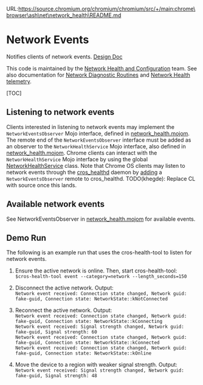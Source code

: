 URL:https://source.chromium.org/chromium/chromium/src/+/main:chrome\browser\ash\net\network_health\README.md
# Network Events

Notifies clients of network events. [Design Doc]

This code is maintained by the [Network Health and Configuration] team. See also
documentation for [Network Diagnostic Routines] and [Network Health telemetry].

[TOC]

## Listening to network events

Clients interested in listening to network events may implement the
`NetworkEventsObserver` Mojo interface, defined in [network_health.mojom]. The
remote end of the `NetworkEventsObserver` interface must be added as an observer
to the `NetworkHealthService` Mojo interface, also defined in
[network_health.mojom]. Chrome clients can interact with the
`NetworkHealthService` Mojo interface by using the global
[NetworkHealthService] class. Note that Chrome OS clients may listen to
network events through the [cros_healthd] daemon by [adding] a
`NetworkEventsObserver` remote to cros_healthd. TODO(khegde): Replace CL with
source once this lands.

## Available network events

See NetworkEventsObserver in [network_health.mojom] for available events.

## Demo Run

The following is an example run that uses the cros-health-tool to listen for
network events.

1. Ensure the active network is online. Then, start cros-health-tool:\
`$cros-health-tool event --category=network --length_seconds=150`

2. Disconnect the active network. Output:\
`Network event received: Connection state changed, Network guid: fake-guid, Connection state: NetworkState::kNotConnected`

3. Reconnect the active network. Output:\
`Network event received: Connection state changed, Network guid: fake-guid, Connection state: NetworkState::kConnecting`\
`Network event received: Signal strength changed, Network guid: fake-guid, Signal strength: 60`\
`Network event received: Connection state changed, Network guid: fake-guid, Connection state: NetworkState::kConnected`\
`Network event received: Connection state changed, Network guid: fake-guid, Connection state: NetworkState::kOnline`

4. Move the device to a region with weaker signal strength. Output:\
`Network event received: Signal strength changed, Network guid: fake-guid, Signal strength: 48`

[Design Doc]: https://docs.google.com/document/d/18ehcBF2iC1rZDo9AV79-qJ5KUfSGIUeqX0bLDRD3XHI/edit?usp=sharing&resourcekey=0-1mYPArwll_OTBaKgQ1qeDw
[Network Health and Configuration]: https://docs.google.com/document/d/10DSy-jZXaRo9I9aq1UqERy76t7HkgGvInWk57pHEkzg
[Network Diagnostic Routines]: https://source.chromium.org/chromium/chromium/src/+/main:chrome/browser/ash/net/network_diagnostics/README.md
[Network Health telemetry]: https://source.chromium.org/chromium/chromium/src/+/main:chromeos/services/network_health/public/mojom/network_health.mojom
[network_health.mojom]: https://source.chromium.org/chromiumos/chromiumos/codesearch/+/main:src/platform2/diagnostics/mojo/network_health.mojom
[NetworkHealthService]: https://source.chromium.org/chromium/chromium/src/+/main:chrome/browser/ash/net/network_health/network_health_service.h
[cros_healthd]: https://source.chromium.org/chromiumos/chromiumos/codesearch/+/main:src/platform2/diagnostics/cros_healthd/
[adding]: https://chromium-review.googlesource.com/c/chromiumos/platform2/+/2627331/8/diagnostics/mojo/cros_healthd.mojom#465

